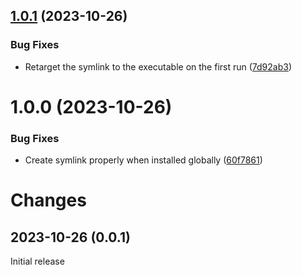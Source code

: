 ## [1.0.1](https://github.com/prantlf/node-newchanges/compare/v1.0.0...v1.0.1) (2023-10-26)


### Bug Fixes

* Retarget the symlink to the executable on the first run ([7d92ab3](https://github.com/prantlf/node-newchanges/commit/7d92ab3845629966c0cbd1d26a7ea874b337dc31))

# 1.0.0 (2023-10-26)


### Bug Fixes

* Create symlink properly when installed globally ([60f7861](https://github.com/prantlf/node-newchanges/commit/60f786189f43428292e33cdb2ad746091c11b00a))

# Changes

## 2023-10-26 (0.0.1)

Initial release
